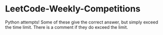 # LeetCode-Weekly-Competitions
Python attempts! Some of these give the correct answer,  but simply exceed the time limit. There is a comment if they do exceed the limit.
